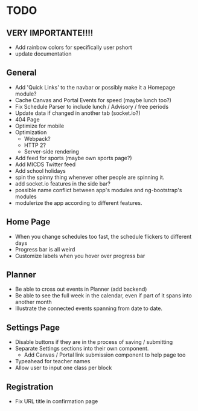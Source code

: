 # TODO

## **VERY IMPORTANTE!!!!**
- Add rainbow colors for specifically user pshort
- update documentation

## General
- Add 'Quick Links' to the navbar or possibly make it a Homepage module?
- Cache Canvas and Portal Events for speed (maybe lunch too?)
- Fix Schedule Parser to include lunch / Advisory / free periods
- Update data if changed in another tab (socket.io?)
- 404 Page
- Optimize for mobile
- Optimization
  - Webpack?
  - HTTP 2?
  - Server-side rendering
- Add feed for sports (maybe own sports page?)
- Add MICDS Twitter feed
- Add school holidays
- spin the spinny thing whenever other people are spinning it. 
- add socket.io features in the side bar?
- possible name conflict between app's modules and ng-bootstrap's modules
- modulerize the app according to different features. 

## Home Page
- When you change schedules too fast, the schedule flickers to different days
- Progress bar is all weird
- Customize labels when you hover over progress bar

## Planner
- Be able to cross out events in Planner (add backend)
- Be able to see the full week in the calendar, even if part of it spans into another month
- Illustrate the connected events spanning from date to date. 

## Settings Page
- Disable buttons if they are in the process of saving / submitting
- Separate Settings sections into their own component.
  - Add Canvas / Portal link submission component to help page too
- Typeahead for teacher names
- Allow user to input one class per block

## Registration
- Fix URL title in confirmation page
